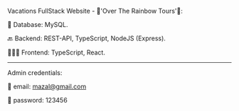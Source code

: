 Vacations FullStack Website - 🌈'Over The Rainbow Tours'🌈:

💾 Database: MySQL.

🔙 Backend: REST-API, TypeScript, NodeJS (Express).

🧑🏻‍💻 Frontend: TypeScript, React.

***********************************************************

Admin credentials:

💌 email: mazal@gmail.com

🔐 password: 123456
